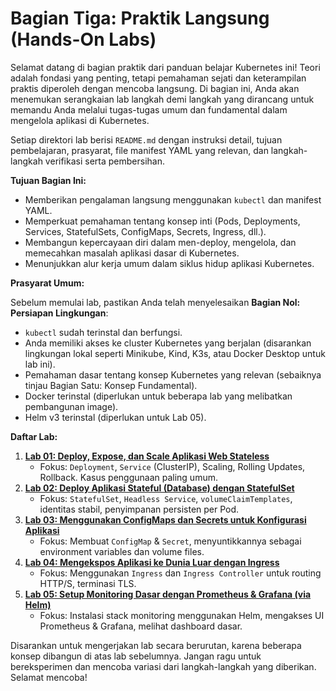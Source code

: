 # Bagian Tiga: Praktik Langsung (Hands-On Labs)

Selamat datang di bagian praktik dari panduan belajar Kubernetes ini! Teori adalah fondasi yang penting, tetapi pemahaman sejati dan keterampilan praktis diperoleh dengan mencoba langsung. Di bagian ini, Anda akan menemukan serangkaian lab langkah demi langkah yang dirancang untuk memandu Anda melalui tugas-tugas umum dan fundamental dalam mengelola aplikasi di Kubernetes.

Setiap direktori lab berisi `README.md` dengan instruksi detail, tujuan pembelajaran, prasyarat, file manifest YAML yang relevan, dan langkah-langkah verifikasi serta pembersihan.

**Tujuan Bagian Ini:**

*   Memberikan pengalaman langsung menggunakan `kubectl` dan manifest YAML.
*   Memperkuat pemahaman tentang konsep inti (Pods, Deployments, Services, StatefulSets, ConfigMaps, Secrets, Ingress, dll.).
*   Membangun kepercayaan diri dalam men-deploy, mengelola, dan memecahkan masalah aplikasi dasar di Kubernetes.
*   Menunjukkan alur kerja umum dalam siklus hidup aplikasi Kubernetes.

**Prasyarat Umum:**

Sebelum memulai lab, pastikan Anda telah menyelesaikan **Bagian Nol: Persiapan Lingkungan**:
*   `kubectl` sudah terinstal dan berfungsi.
*   Anda memiliki akses ke cluster Kubernetes yang berjalan (disarankan lingkungan lokal seperti Minikube, Kind, K3s, atau Docker Desktop untuk lab ini).
*   Pemahaman dasar tentang konsep Kubernetes yang relevan (sebaiknya tinjau Bagian Satu: Konsep Fundamental).
*   Docker terinstal (diperlukan untuk beberapa lab yang melibatkan pembangunan image).
*   Helm v3 terinstal (diperlukan untuk Lab 05).

**Daftar Lab:**

1.  **[Lab 01: Deploy, Expose, dan Scale Aplikasi Web Stateless](./01-deploy-stateless-app/README.md)**
    *   Fokus: `Deployment`, `Service` (ClusterIP), Scaling, Rolling Updates, Rollback. Kasus penggunaan paling umum.
2.  **[Lab 02: Deploy Aplikasi Stateful (Database) dengan StatefulSet](./02-deploy-stateful-app/README.md)**
    *   Fokus: `StatefulSet`, `Headless Service`, `volumeClaimTemplates`, identitas stabil, penyimpanan persisten per Pod.
3.  **[Lab 03: Menggunakan ConfigMaps dan Secrets untuk Konfigurasi Aplikasi](./03-konfigurasi-secret/README.md)**
    *   Fokus: Membuat `ConfigMap` & `Secret`, menyuntikkannya sebagai environment variables dan volume files.
4.  **[Lab 04: Mengekspos Aplikasi ke Dunia Luar dengan Ingress](./04-expose-app-ingress/README.md)**
    *   Fokus: Menggunakan `Ingress` dan `Ingress Controller` untuk routing HTTP/S, terminasi TLS.
5.  **[Lab 05: Setup Monitoring Dasar dengan Prometheus & Grafana (via Helm)](./05-setup-monitoring-sederhana/README.md)**
    *   Fokus: Instalasi stack monitoring menggunakan Helm, mengakses UI Prometheus & Grafana, melihat dashboard dasar.

Disarankan untuk mengerjakan lab secara berurutan, karena beberapa konsep dibangun di atas lab sebelumnya. Jangan ragu untuk bereksperimen dan mencoba variasi dari langkah-langkah yang diberikan. Selamat mencoba!
